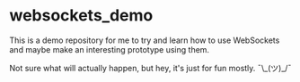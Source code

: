 # websockets_demo

This is a demo repository for me to try and learn how to use WebSockets and maybe make an interesting prototype using them.

Not sure what will actually happen, but hey, it's just for fun mostly. ¯\\\_(ツ)\_/¯
